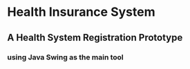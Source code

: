 # Health Insurance System 
## A Health System Registration Prototype
### using Java Swing as the main tool
